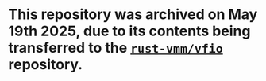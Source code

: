 # This repository was archived on May 19th 2025, due to its contents being transferred to the [`rust-vmm/vfio`](https://github.com/rust-vmm/vfio) repository.

